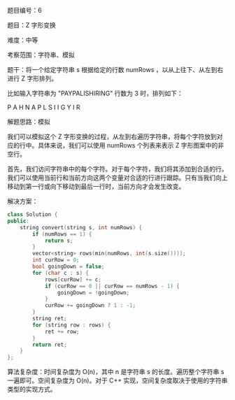题目编号：6

题目：Z 字形变换

难度：中等

考察范围：字符串、模拟

题干：将一个给定字符串 s 根据给定的行数 numRows ，以从上往下、从左到右进行 Z 字形排列。

比如输入字符串为 "PAYPALISHIRING" 行数为 3 时，排列如下：

P   A   H   N
A P L S I I G
Y   I   R

解题思路：模拟

我们可以模拟这个 Z 字形变换的过程，从左到右遍历字符串，将每个字符放到对应的行中。具体来说，我们可以使用 numRows 个列表来表示 Z 字形图案中的非空行。

首先，我们访问字符串中的每个字符。对于每个字符，我们将其添加到合适的行。我们可以使用当前行和当前方向这两个变量对合适的行进行跟踪。只有当我们向上移动到第一行或向下移动到最后一行时，当前方向才会发生改变。

解决方案：

```cpp
class Solution {
public:
    string convert(string s, int numRows) {
        if (numRows == 1) {
            return s;
        }
        vector<string> rows(min(numRows, int(s.size())));
        int curRow = 0;
        bool goingDown = false;
        for (char c : s) {
            rows[curRow] += c;
            if (curRow == 0 || curRow == numRows - 1) {
                goingDown = !goingDown;
            }
            curRow += goingDown ? 1 : -1;
        }
        string ret;
        for (string row : rows) {
            ret += row;
        }
        return ret;
    }
};
```

算法复杂度：时间复杂度为 O(n)，其中 n 是字符串 s 的长度。遍历整个字符串 s 一遍即可。空间复杂度为 O(n)。对于 C++ 实现，空间复杂度取决于使用的字符串类型的实现方式。